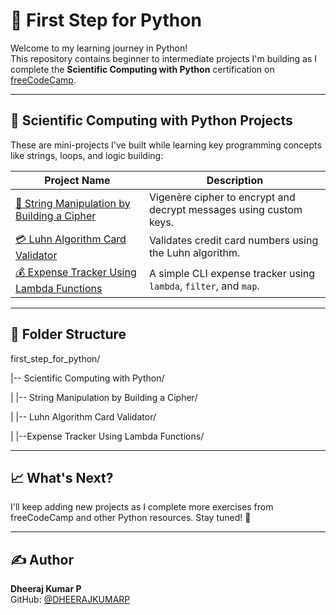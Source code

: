 # 🐍 First Step for Python

Welcome to my learning journey in Python!  
This repository contains beginner to intermediate projects I'm building as I complete the **Scientific Computing with Python** certification on [freeCodeCamp](https://www.freecodecamp.org/learn/scientific-computing-with-python/).

---

## 📘 Scientific Computing with Python Projects

These are mini-projects I've built while learning key programming concepts like strings, loops, and logic building:

| Project Name | Description |
|--------------|-------------|
| [🔐 String Manipulation by Building a Cipher](./Scientific%20Computing%20with%20Python/String%20Manipulation%20by%20Building%20a%20Cipher/README.md) | Vigenère cipher to encrypt and decrypt messages using custom keys. |
| [💳 Luhn Algorithm Card Validator](./Scientific%20Computing%20with%20Python/Luhn%20Algorithm%20Card%20Validator/README.md) | Validates credit card numbers using the Luhn algorithm. |
| [💰 Expense Tracker Using Lambda Functions](./Scientific%20Computing%20with%20Python/Expense%20Tracker%20Using%20Lambda%20Functions/README.md) | A simple CLI expense tracker using `lambda`, `filter`, and `map`. |
---

## 📁 Folder Structure

first_step_for_python/

|-- Scientific Computing with Python/

| |-- String Manipulation by Building a Cipher/

| |-- Luhn Algorithm Card Validator/

| |--Expense Tracker Using Lambda Functions/


---

## 📈 What's Next?

I'll keep adding new projects as I complete more exercises from freeCodeCamp and other Python resources. Stay tuned! 🚀

---

## ✍️ Author

**Dheeraj Kumar P**  
GitHub: [@DHEERAJKUMARP](https://github.com/DHEERAJKUMARP)
